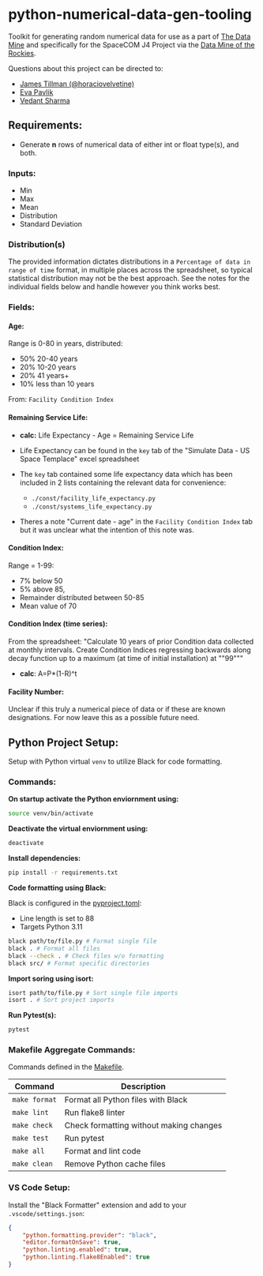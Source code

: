 # python-numerical-data-gen-tooling

Toolkit for generating random numerical data for use as a part of [The Data Mine](https://datamine.purdue.edu/) and specifically for the SpaceCOM J4 Project via the [Data Mine of the Rockies](https://www.dataminerockies.org/).

Questions about this project can be directed to: 
- [James Tillman (@horaciovelvetine)](mailto:James.Tillman@colorado.edu) 
- [Eva Pavlik](mailto:Eva.Pavlik@colorado.edu) 
- [Vedant Sharma](mailto:Sharm792@purdue.edu)

## Requirements:

- Generate **n** rows of numerical data of either int or float type(s), and both.

### Inputs:

- Min
- Max
- Mean
- Distribution
- Standard Deviation

### Distribution(s)

The provided information dictates distributions in a `Percentage of data in range of time` format, in multiple places across the spreadsheet, so typical statistical distribution may not be the best approach. See the notes for the individual fields below and handle however you think works best.

### Fields:

#### Age:

Range is 0-80 in years, distributed:

- 50% 20-40 years
- 20% 10-20 years
- 20% 41 years+
- 10% less than 10 years

From: `Facility Condition Index`

#### Remaining Service Life:

- **calc:** Life Expectancy - Age = Remaining Service Life

- Life Expectancy can be found in the `key` tab of the "Simulate Data - US Space Templace" excel spreadsheet
- The `key` tab contained some life expectancy data which has been included in 2 lists containing the relevant data for convenience:
  - `./const/facility_life_expectancy.py`
  - `./const/systems_life_expectancy.py`
- Theres a note "Current date - age" in the `Facility Condition Index` tab but it was unclear what the intention of this note was.

#### Condition Index:

Range = 1-99:

- 7% below 50
- 5% above 85,
- Remainder distributed between 50-85
- Mean value of 70

#### Condition Index (time series):

From the spreadsheet: "Calculate 10 years of prior Condition data collected at monthly intervals. Create Condition Indices regressing backwards along decay function up to a maximum (at time of initial installation) at ""99"""

- **calc**: A=P\*(1-R)^t

#### Facility Number:

Unclear if this truly a numerical piece of data or if these are known designations. For now leave this as a possible future need.

## Python Project Setup:

Setup with Python virtual `venv` to utilize Black for code formatting.

### Commands:

**On startup activate the Python enviornment using:**

```bash
source venv/bin/activate
```

**Deactivate the virtual enviornment using:**

```bash
deactivate
```

**Install dependencies:**

```bash
pip install -r requirements.txt
```

**Code formatting using Black:**

Black is configured in the [pyproject.toml]('./../pyproject.toml'):

- Line length is set to 88
- Targets Python 3.11

```bash
black path/to/file.py # Format single file
black . # Format all files
black --check . # Check files w/o formatting
black src/ # Format specific directories
```

**Import soring using isort:**

```bash
isort path/to/file.py # Sort single file imports
isort . # Sort project imports
```

**Run Pytest(s):**

```bash
pytest
```

### Makefile Aggregate Commands:

Commands defined in the [Makefile]('./../Makefile').

| Command       | Description                             |
|---------------|-----------------------------------------|
| `make format` | Format all Python files with Black      |
| `make lint`   | Run flake8 linter                       |
| `make check`  | Check formatting without making changes |
| `make test`   | Run pytest                              |
| `make all`    | Format and lint code                    |
| `make clean`  | Remove Python cache files               |

### VS Code Setup:

Install the "Black Formatter" extension and add to your `.vscode/settings.json`:

```json
{
	"python.formatting.provider": "black",
	"editor.formatOnSave": true,
	"python.linting.enabled": true,
	"python.linting.flake8Enabled": true
}
```

